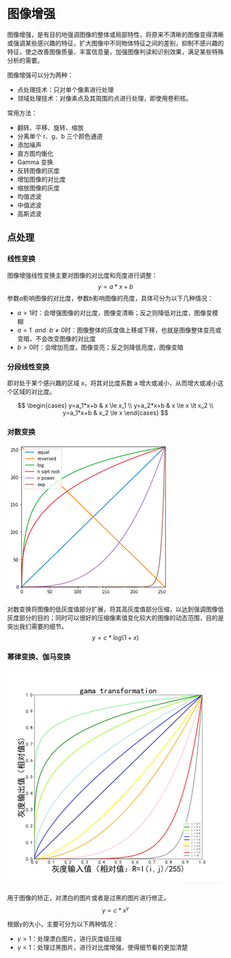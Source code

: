 # 图像增强

图像增强，是有目的地强调图像的整体或局部特性，将原来不清晰的图像变得清晰或强调某些感兴趣的特征，扩大图像中不同物体特征之间的差别，抑制不感兴趣的特征，使之改善图像质量、丰富信息量，加强图像判读和识别效果，满足某些特殊分析的需要。

图像增强可以分为两种：

- 点处理技术：只对单个像素进行处理
- 领域处理技术：对像素点及其周围的点进行处理，即使用卷积核。

常用方法：

- 翻转、平移、旋转、缩放
- 分离单个 r、g、b 三个颜色通道
- 添加噪声
- 直方图均衡化
- Gamma 变换
- 反转图像的灰度
- 增加图像的对比度
- 缩放图像的灰度
- 均值滤波
- 中值滤波
- 高斯滤波

## 点处理

### 线性变换

图像增强线性变换主要对图像的对比度和亮度进行调整：
$$y=a*x+b$$
参数$a$影响图像的对比度，参数$b$影响图像的亮度，具体可分为以下几种情况：

- $a \gt 1$时：会增强图像的对比度，图像变清晰；反之则降低对比度，图像变模糊
- $a = 1 \ \ and \ \ b \neq 0$时：图像整体的灰度值上移或下移，也就是图像整体变亮或变暗，不会改变图像的对比度
- $b \gt 0$时：会增加亮度，图像变亮；反之则降低亮度，图像变暗

### 分段线性变换

即对处于某个感兴趣的区域 x，将其对比度系数 a 增大或减小，从而增大或减小这个区域的对比度。

$$
\begin{cases}
y=a_1*x+b
&  x \le x_1 \\
y=a_2*x+b
& x \le x \lt x_2 \\
y=a_1*x+b
& x_2 \le x
\end{cases}
$$

### 对数变换

![log_transformation](image_enhancement.assets/log_transformation.png)

对数变换将图像的低灰度值部分扩展，将其高灰度值部分压缩，以达到强调图像低灰度部分的目的；同时可以很好的压缩像素值变化较大的图像的动态范围，目的是突出我们需要的细节。
$$y=c*log(1+x)$$

### 幂律变换、伽马变换

![gamma_transformation](image_enhancement.assets/gamma_transformation.png)

用于图像的矫正，对漂白的图片或者是过黑的图片进行修正。
$$y=c*x^{\gamma}$$

根据$\gamma$的大小，主要可分为以下两种情况：

- $\gamma \gt 1$：处理漂白图片，进行灰度级压缩
- $\gamma \lt 1$：处理过黑图片，进行对比度增强，使得细节看的更加清楚
